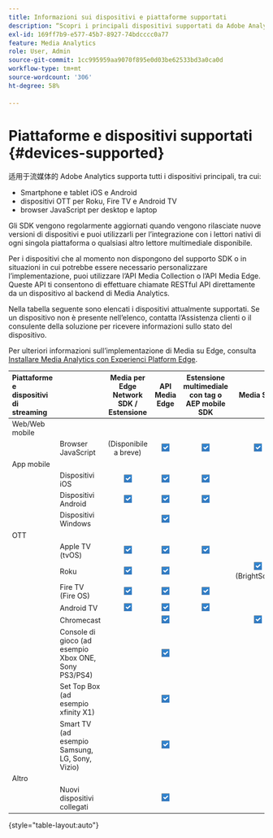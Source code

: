 ```yaml
---
title: Informazioni sui dispositivi e piattaforme supportati
description: “Scopri i principali dispositivi supportati da Adobe Analytics for Streaming Media, come iOS, Android, dispositivi OTT e browser JavaScript”.
exl-id: 169ff7b9-e577-45b7-8927-74bdcccc0a77
feature: Media Analytics
role: User, Admin
source-git-commit: 1cc995959aa9070f895e0d03be62533bd3a0ca0d
workflow-type: tm+mt
source-wordcount: '306'
ht-degree: 58%

---
```


# Piattaforme e dispositivi supportati {#devices-supported}

适用于流媒体的 Adobe Analytics supporta tutti i dispositivi principali, tra cui:

* Smartphone e tablet iOS e Android
* dispositivi OTT per Roku, Fire TV e Android TV
* browser JavaScript per desktop e laptop

Gli SDK vengono regolarmente aggiornati quando vengono rilasciate nuove versioni di dispositivi e puoi utilizzarli per l’integrazione con i lettori nativi di ogni singola piattaforma o qualsiasi altro lettore multimediale disponibile.

Per i dispositivi che al momento non dispongono del supporto SDK o in situazioni in cui potrebbe essere necessario personalizzare l’implementazione, puoi utilizzare l’API Media Collection o l’API Media Edge. Queste API ti consentono di effettuare chiamate RESTful API direttamente da un dispositivo al backend di Media Analytics.

Nella tabella seguente sono elencati i dispositivi attualmente supportati. Se un dispositivo non è presente nell’elenco, contatta l’Assistenza clienti o il consulente della soluzione per ricevere informazioni sullo stato del dispositivo.

Per ulteriori informazioni sull’implementazione di Media su Edge, consulta [Installare Media Analytics con Experienci Platform Edge](/help/implementation/edge/implementation-edge.md).

| Piattaforme e dispositivi di streaming | | Media per Edge Network SDK / Estensione | API Media Edge | Estensione multimediale con tag o AEP mobile SDK | Media SDK | API Media Collection |
|:---|:---|:---:|:---:|:---:|:---:|:---:|
| Web/Web mobile | | | | | |
| | Browser JavaScript | (Disponibile a breve) | ![Supportati](/help/assets/icon-blue-check.png) | ![Supportati](/help/assets/icon-blue-check.png) | ![Supportati](/help/assets/icon-blue-check.png) | ![Supportati](/help/assets/icon-blue-check.png) |
| App mobile | | | | | |
| | Dispositivi iOS | ![Supportati](/help/assets/icon-blue-check.png) | ![Supportati](/help/assets/icon-blue-check.png) | ![Supportati](/help/assets/icon-blue-check.png) | | ![Supportati](/help/assets/icon-blue-check.png) | |
| | Dispositivi Android | ![Supportati](/help/assets/icon-blue-check.png) | ![Supportati](/help/assets/icon-blue-check.png) | ![Supportati](/help/assets/icon-blue-check.png) | | ![Supportati](/help/assets/icon-blue-check.png) |
| | Dispositivi Windows | | ![Supportati](/help/assets/icon-blue-check.png) | | | ![Supportati](/help/assets/icon-blue-check.png) |
| OTT | | | | | | |
| | Apple TV (tvOS) | ![Supportati](/help/assets/icon-blue-check.png) | ![Supportati](/help/assets/icon-blue-check.png) | ![Supportati](/help/assets/icon-blue-check.png) | | ![Supportati](/help/assets/icon-blue-check.png) |
| | Roku | ![Supportati](/help/assets/icon-blue-check.png) | ![Supportati](/help/assets/icon-blue-check.png) | | ![Supportato](/help/assets/icon-blue-check.png)<br>(BrightScript) | ![Supportato](/help/assets/icon-blue-check.png)<br>(nativo) |
| | Fire TV (Fire OS) | ![Supportati](/help/assets/icon-blue-check.png) | ![Supportati](/help/assets/icon-blue-check.png) | ![Supportati](/help/assets/icon-blue-check.png) | | ![Supportati](/help/assets/icon-blue-check.png) |
| | Android TV | ![Supportati](/help/assets/icon-blue-check.png) | ![Supportati](/help/assets/icon-blue-check.png) | ![Supportati](/help/assets/icon-blue-check.png) | | ![Supportati](/help/assets/icon-blue-check.png) |
| | Chromecast | | ![Supportati](/help/assets/icon-blue-check.png) | | ![Supportati](/help/assets/icon-blue-check.png) | ![Supportati](/help/assets/icon-blue-check.png) |
| | Console di gioco (ad esempio Xbox ONE, Sony PS3/PS4) | | ![Supportati](/help/assets/icon-blue-check.png) | | | ![Supportati](/help/assets/icon-blue-check.png) |
| | Set Top Box (ad esempio xfinity X1) | | ![Supportati](/help/assets/icon-blue-check.png) | | | ![Supportati](/help/assets/icon-blue-check.png) |
| | Smart TV (ad esempio Samsung, LG, Sony, Vizio) | | ![Supportati](/help/assets/icon-blue-check.png) | | | ![Supportati](/help/assets/icon-blue-check.png) |
| Altro | | | | | | |
| | Nuovi dispositivi collegati | | ![Supportati](/help/assets/icon-blue-check.png) | | | ![Supportati](/help/assets/icon-blue-check.png) |

{style="table-layout:auto"}
